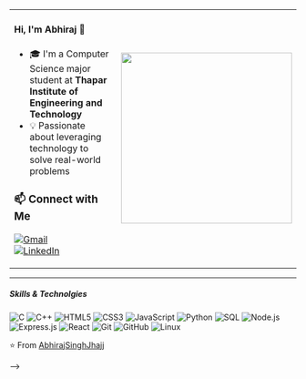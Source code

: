 <table>
  <tr>
    <td>

<h4>Hi, I'm Abhiraj 👋</h4>

- 🎓 I'm a Computer Science major student at **Thapar Institute of Engineering and Technology**  
- 💡 Passionate about leveraging technology to solve real-world problems

### 📫 Connect with Me

[![Gmail](https://img.shields.io/badge/-GMAIL-D14836?style=for-the-badge&logo=gmail&logoColor=white)](mailto:abhirajjhajj04@gmail.com)  
[![LinkedIn](https://img.shields.io/badge/-LINKEDIN-0077B5?style=for-the-badge&logo=linkedin&logoColor=white)](https://www.linkedin.com/in/abhirajsingh-jhajj-88a647286/)

</td>
    <td>
      <img src="https://media4.giphy.com/media/v1.Y2lkPTc5MGI3NjExZHVwZmdla2xpM3IyaWRzbjJybnM1YTF2aHlob2dkb2lib3Y3ejM5eSZlcD12MV9pbnRlcm5hbF9naWZfYnlfaWQmY3Q9Zw/qgQUggAC3Pfv687qPC/giphy.gif" width="300"/>
    </td>
  </tr>
</table>

---

##### Skills & Technolgies

![C](https://img.shields.io/badge/-C-000000?style=flat&logo=c)
![C++](https://img.shields.io/badge/-C++-000000?style=flat&logo=c%2B%2B)
![HTML5](https://img.shields.io/badge/-HTML5-000000?style=flat&logo=html5)
![CSS3](https://img.shields.io/badge/-CSS3-1572B6?style=flat&logo=css3&logoColor=white)
![JavaScript](https://img.shields.io/badge/-JavaScript-000000?style=flat&logo=javascript)
![Python](https://img.shields.io/badge/-Python-000000?style=flat&logo=python)
![SQL](https://img.shields.io/badge/-SQL-000000?style=flat&logo=postgresql)
![Node.js](https://img.shields.io/badge/-Node.js-339933?style=flat&logo=node.js&logoColor=white)
![Express.js](https://img.shields.io/badge/-Express.js-000000?style=flat&logo=express&logoColor=white)
![React](https://img.shields.io/badge/-React-000000?style=flat&logo=react)
![Git](https://img.shields.io/badge/-Git-F05032?style=flat&logo=git&logoColor=white)
![GitHub](https://img.shields.io/badge/-GitHub-181717?style=flat&logo=github&logoColor=white)
![Linux](https://img.shields.io/badge/-Linux-FCC624?style=flat&logo=linux&logoColor=black)


⭐️ From [AbhirajSinghJhajj](https://github.com/abhirajsinghjhajj)

-->
